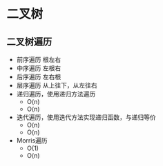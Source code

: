 # 二叉树
## 二叉树遍历
- 前序遍历 根左右
- 中序遍历 左根右
- 后序遍历 左右根
- 层序遍历 从上往下，从左往右
- 递归遍历，使用递归方法遍历 
  - O(n)
  - O(n)
- 迭代遍历，使用迭代方法实现递归函数，与递归等价
    - O(n)
    - O(n)
- Morris遍历
  - O(1)
  - O(n)